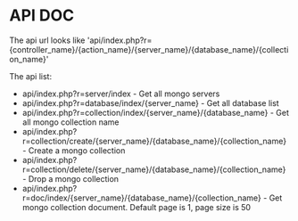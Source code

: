 API DOC
=======

The api url looks like 'api/index.php?r={controller_name}/{action_name}/{server_name}/{database_name}/{collection_name}'

The api list:
* api/index.php?r=server/index - Get all mongo servers
* api/index.php?r=database/index/{server_name} - Get all database list
* api/index.php?r=collection/index/{server_name}/{database_name} - Get all mongo collection name
* api/index.php?r=collection/create/{server_name}/{database_name}/{collection_name} - Create a mongo collection
* api/index.php?r=collection/delete/{server_name}/{database_name}/{collection_name} - Drop a mongo collection
* api/index.php?r=doc/index/{server_name}/{database_name}/{collection_name} - Get mongo collection document. Default page is 1, page size is 50
